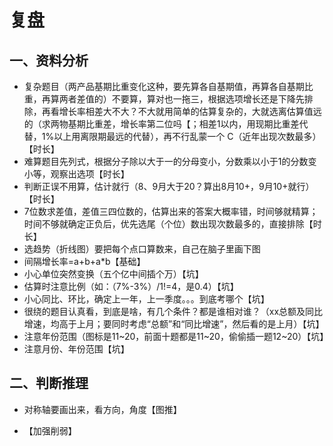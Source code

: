# 复盘





## 一、资料分析

- 复杂题目（两产品基期比重变化这种，要先算各自基期值，再算各自基期比重，再算两者差值的）不要算，算对也一拖三，根据选项增长还是下降先排除，再看增长率相差大不大？不大就用简单的估算复杂的，大就选离估算值远的（求两物基期比重差，增长率第二位吗【；相差1以内，用现期比重差代替，1%以上用离限期最远的代替），再不行乱蒙一个 C（近年出现次数最多）【时长】
- 难算题目先列式，根据分子除以大于一的分母变小，分数乘以小于1的分数变小等，观察出选项【时长】
- 判断正误不用算，估计就行（8、9月大于20？算出8月10+，9月10+就行）【时长】
- 7位数求差值，差值三四位数的，估算出来的答案大概率错，时间够就精算；时间不够就确定正负后，优先选尾（个位）数出现次数最多的，直接排除【时长】
- 选趋势（折线图）要把每个点口算数来，自己在脑子里画下图
- 间隔增长率=a+b+a*b【基础】
- 小心单位突然变换（五个亿中间插个万）【坑】
- 估算时注意比例（如：（7%-3%）/1!=4，是0.4）【坑】
- 小心同比、环比，确定上一年，上一季度。。。到底考哪个【坑】
- 很绕的题目认真看，到底是啥，有几个条件？都是谁相对谁？（xx总额及同比增速，均高于上月；要同时考虑“总额”和“同比增速”，然后看的是上月）【坑】
- 注意年份范围（图标是11~20，前面十题都是11~20，偷偷插一题12~20）【坑】
- 注意月份、年份范围【坑】



## 二、判断推理

- 对称轴要画出来，看方向，角度【图推】

- 【加强削弱】
